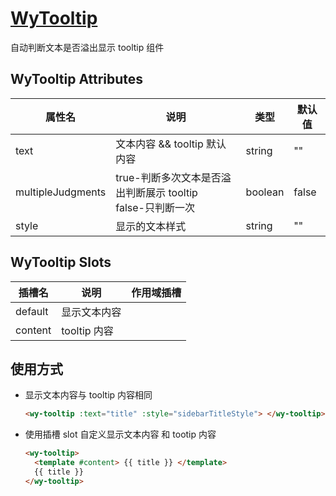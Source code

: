 # [WyTooltip](http://localhost:8080/wy-vue3-vite-basic-docs/component/WyTooltip.html)

自动判断文本是否溢出显示 tooltip 组件

## WyTooltip Attributes

| 属性名            | 说明                                                           | 类型    | 默认值 |
| ----------------- | -------------------------------------------------------------- | ------- | ------ |
| text              | 文本内容 && tooltip 默认内容                                   | string  | ""     |
| multipleJudgments | true-判断多次文本是否溢出判断展示 tooltip<br> false-只判断一次 | boolean | false  |
| style             | 显示的文本样式                                                 | string  | ""     |

## WyTooltip Slots

| 插槽名  | 说明         | 作用域插槽 |
| ------- | ------------ | ---------- |
| default | 显示文本内容 |            |
| content | tooltip 内容 |            |

## 使用方式

- 显示文本内容与 tooltip 内容相同

  ```html
  <wy-tooltip :text="title" :style="sidebarTitleStyle"> </wy-tooltip>
  ```

- 使用插槽 slot 自定义显示文本内容 和 tootip 内容

  ```html
  <wy-tooltip>
    <template #content> {{ title }} </template>
    {{ title }}
  </wy-tooltip>
  ```
